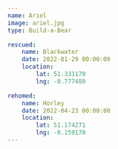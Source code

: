 ```yaml
---
name: Ariel
image: ariel.jpg
type: Build-a-Bear

rescued:
    name: Blackwater
    date: 2022-01-29 00:00:00
    location:
        lat: 51.331170
        lng: -0.777480

rehomed:
    name: Horley
    date: 2022-04-23 00:00:00
    location:
        lat: 51.174271
        lng: -0.159170
---
```

